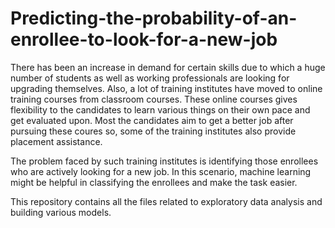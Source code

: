 # Predicting-the-probability-of-an-enrollee-to-look-for-a-new-job

There has been an increase in demand for certain skills due to which a huge number of students as well as working professionals 
are looking for upgrading themselves. Also, a lot of training institutes have moved to online training courses from classroom courses. 
These online courses gives flexibility to the candidates to learn various things on their own pace and get evaluated upon. Most the 
candidates aim to get a better job after pursuing these coures so, some of the training institutes also provide placement assistance.

The problem faced by such training institutes is identifying those enrollees who are actively looking for a new job. In this scenario, 
machine learning might be helpful in classifying the enrollees and make the task easier.

This repository contains all the files related to exploratory data analysis and building various models.
